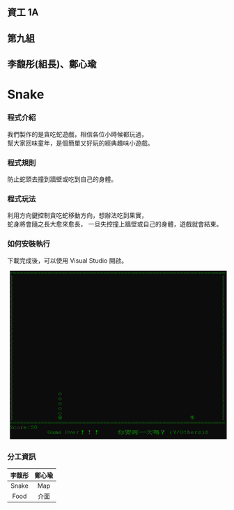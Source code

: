 ## 資工 1A
## 第九組
## 李馥彤(組長)、鄭心瑜
# Snake 
### 程式介紹  
我們製作的是貪吃蛇遊戲，相信各位小時候都玩過，  
幫大家回味童年，是個簡單又好玩的經典趣味小遊戲。
### 程式規則  
防止蛇頭去撞到牆壁或吃到自己的身體。
### 程式玩法    
利用方向鍵控制貪吃蛇移動方向，想辦法吃到果實，  
蛇身將會隨之長大愈來愈長，
一旦失控撞上牆壁或自己的身體，遊戲就會結束。
### 如何安裝執行  
下載完成後，可以使用 Visual Studio 開啟。    

 ![image](圖片1.png)
### 分工資訊  
| 李馥彤 | 鄭心瑜 |  
|:---:|:---:|  
|Snake|Map|
|Food|介面|


